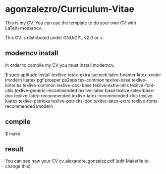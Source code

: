 agonzalezro/Curriculum-Vitae
============================
This is my CV. You can use the template to do your own CV with LaTeX+moderncv.

This CV is distributed under GNU/GPL v2.0 or +.


moderncv install
----------------
In order to compile my CV you must install moderncv.

$ sudo aptitude install textlive-latex-extra lacheck latex-beamer latex-xcolor lmodern luatex pgf prosper ps2eps tex-common texlive-base texlive-binaries texlive-common texlive-doc-base texlive-extra-utils texlive-font-utils texlive-generic-recommended texlive-latex-base texlive-latex-base-doc texlive-latex-recommended texlive-latex-recommended-doc texlive-luatex texlive-pstricks texlive-pstricks-doc texlive-latex-extra texlive-fonts-recommended lmodern

compile
-------
$ make

result
------
You can see now your CV cv_alexandre_gonzalez.pdf (edit Makefile to change this).
